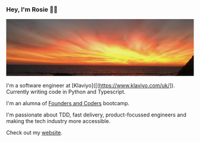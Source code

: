 ### Hey, I'm Rosie ✌🏼

![img](sunset.png)

I'm a software engineer at [Klaviyo]([(https://www.klaviyo.com/uk/]). Currently writing code in Python and Typescript.

I'm an alumna of [Founders and Coders](https://www.foundersandcoders.com/) bootcamp.

I'm passionate about TDD, fast delivery, product-focussed engineers and making the tech industry more accessible.

Check out my [website](https://www.rosie-odonnell.co.uk/).

<!--
**Rosie-ODonnell/Rosie-ODonnell** is a ✨ _special_ ✨ repository because its `README.md` (this file) appears on your GitHub profile.

Here are some ideas to get you started:

- 🔭 I’m currently working on ...
- 🌱 I’m currently learning ...
- 👯 I’m looking to collaborate on ...
- 🤔 I’m looking for help with ...
- 💬 Ask me about ...
- 📫 How to reach me: ...
- 😄 Pronouns: ...
- ⚡ Fun fact: ...
-
